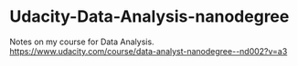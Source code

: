 # Udacity-Data-Analysis-nanodegree
Notes on my course for Data Analysis. https://www.udacity.com/course/data-analyst-nanodegree--nd002?v=a3
